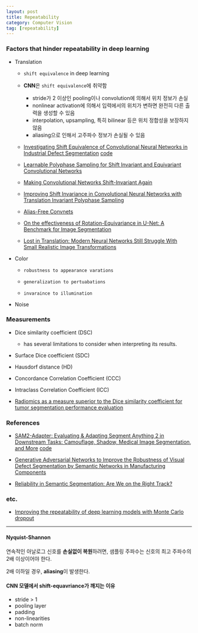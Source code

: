 ```yaml
---
layout: post
title: Repeatability
category: Computer Vision
tag: [repeatability]
---
```



### Factors that hinder repeatability in deep learning

- Translation 

    - `shift equivalence` in deep learning

    - **CNN**은 `shift equivalence`에 취약함
        - stride가 2 이상인 pooling이나 convolution에 의해서 위치 정보가 손실
        - nonlinear activation에 의해서 입력에서의 위치가 변하면 완전히 다른 출력을 생성할 수 있음
        - interpolation, upsampling, 특히 bilinear 등은 위치 정합성을 보장하지 않음
        - aliasing으로 인해서 고주파수 정보가 손실될 수 있음


    - [Investigating Shift Equivalence of Convolutional Neural Networks in Industrial Defect Segmentation](https://arxiv.org/pdf/2309.16902) [code](https://github.com/xiaozhen228/CAPS)


    - [Learnable Polyphase Sampling for Shift Invariant and Equivariant Convolutional Networks](https://arxiv.org/pdf/2210.08001)

    - [Making Convolutional Networks Shift-Invariant Again](https://arxiv.org/pdf/1904.11486)

    - [Improving Shift Invariance in Convolutional Neural Networks with Translation Invariant Polyphase Sampling](https://openaccess.thecvf.com/content/WACV2025/papers/Saha_Improving_Shift_Invariance_in_Convolutional_Neural_Networks_with_Translation_Invariant_WACV_2025_paper.pdf)

    - [Alias-Free Convnets](https://arxiv.org/pdf/2303.08085)

    - [On the effectiveness of Rotation-Equivariance in U-Net: A Benchmark for Image Segmentation](https://arxiv.org/pdf/2412.09182)

    - [Lost in Translation: Modern Neural Networks Still Struggle With Small Realistic Image Transformations](https://arxiv.org/pdf/2404.07153)

- Color

    - `robustness to appearance varations`
    
    - `generalization to pertuabations`

    - `invaraince to illumination`

- Noise


### Measurements

- Dice similarity coefficient (DSC)

    - has several limitations to consider when interpreting its results.

- Surface Dice coefficient (SDC)

- Hausdorf distance (HD)

- Concordance Correlation Coefficient (CCC)

- Intraclass Correlation Coefficient (ICC)


- [Radiomics as a measure superior to the Dice similarity coefficient for tumor segmentation performance evaluation](https://arxiv.org/pdf/2310.20039)


### References

- [SAM2-Adapter: Evaluating & Adapting Segment Anything 2 in Downstream Tasks: Camouflage, Shadow, Medical Image Segmentation, and More](https://arxiv.org/pdf/2408.04579) [code](https://github.com/tianrun-chen/SAM-Adapter-PyTorch/tree/SAM2-Adapter-for-Segment-Anything-2?tab=readme-ov-file)

- [Generative Adversarial Networks to Improve the Robustness of Visual Defect Segmentation by Semantic Networks in Manufacturing Components](https://www.mdpi.com/2076-3417/11/14/6368?utm_source=chatgpt.com)

- [Reliability in Semantic Segmentation: Are We on the Right Track?](https://arxiv.org/pdf/2303.11298)

### etc.

- [Improving the repeatability of deep learning models with Monte Carlo dropout](https://arxiv.org/pdf/2202.07562)



------------------------------------------------------

#### Nyquist-Shannon

연속적인 아날로그 신호를 **손실없이 복원**하려면, 샘플링 주파수는 신호의 최고 주파수의 2배 이상이어야 한다.

2배 이하일 경우, **aliasing**이 발생한다.


#### CNN 모델에서 shift-equavriance가 깨지는 이유

* stride > 1
* pooling layer
* padding
* non-linearities
* batch norm